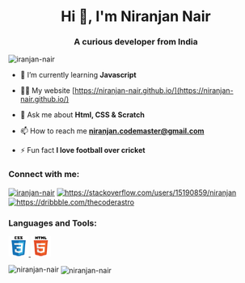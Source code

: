 <h1 align="center">Hi 👋, I'm Niranjan Nair</h1>
<h3 align="center">A curious developer from India</h3>

<p align="left"> <img src="https://komarev.com/ghpvc/?username=iranjan-nair&label=Profile%20views&color=0e75b6&style=flat" alt="iranjan-nair" /> </p>

- 🌱 I’m currently learning **Javascript**

- 👨‍💻 My website [https://niranjan-nair.github.io/](https://niranjan-nair.github.io/)

- 💬 Ask me about **Html, CSS & Scratch**

- 📫 How to reach me **niranjan.codemaster@gmail.com**

- ⚡ Fun fact **I love football over cricket**

<h3 align="left">Connect with me:</h3>
<p align="left">
<a href="https://codepen.io/iranjan-nair" target="blank"><img align="center" src="https://cdn.jsdelivr.net/npm/simple-icons@3.0.1/icons/codepen.svg" alt="iranjan-nair" height="30" width="40" /></a>
<a href="https://stackoverflow.com/users/https://stackoverflow.com/users/15190859/niranjan" target="blank"><img align="center" src="https://cdn.jsdelivr.net/npm/simple-icons@3.0.1/icons/stackoverflow.svg" alt="https://stackoverflow.com/users/15190859/niranjan" height="30" width="40" /></a>
<a href="https://dribbble.com/https://dribbble.com/thecoderastro" target="blank"><img align="center" src="https://cdn.jsdelivr.net/npm/simple-icons@3.0.1/icons/dribbble.svg" alt="https://dribbble.com/thecoderastro" height="30" width="40" /></a>
</p>

<h3 align="left">Languages and Tools:</h3>
<p align="left"> <a href="https://www.w3schools.com/css/" target="_blank"> <img src="https://raw.githubusercontent.com/devicons/devicon/master/icons/css3/css3-original-wordmark.svg" alt="css3" width="40" height="40"/> </a> <a href="https://www.w3.org/html/" target="_blank"> <img src="https://raw.githubusercontent.com/devicons/devicon/master/icons/html5/html5-original-wordmark.svg" alt="html5" width="40" height="40"/> </a> </p>

<p><img align="left" src="https://github-readme-stats.vercel.app/api/top-langs?username=niranjan-nair&show_icons=true&locale=en&layout=compact" alt="niranjan-nair" /></p>

<p>&nbsp;<img align="center" src="https://github-readme-stats.vercel.app/api?username=niranjan-nair&show_icons=true&locale=en" alt="niranjan-nair" /></p>
